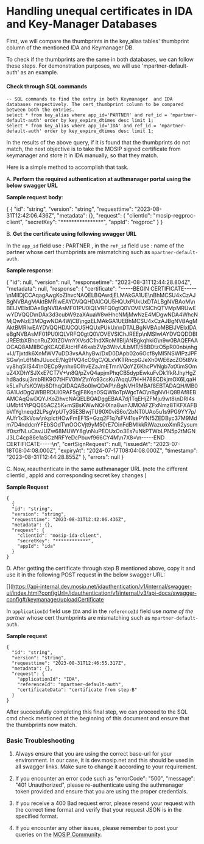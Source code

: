 # Handling unequal certificates in IDA and Key-Manager Databases

First, we will compare the thumbprints in the key_alias tables' thumbprint column of the mentioned IDA and Keymanager DB. 

To check if the thumbprints are the same in both databases, we can follow these steps. For demonstration purposes, we will use 'mpartner-default-auth' as an example.

#### Check through SQL commands

```
-- SQL commands to find the entry in both Keymanager  and IDA databases respectively. The cert_thumbprint column to be compared between both the entries.
select * from key_alias where app_id='PARTNER' and ref_id = 'mpartner-default-auth' order by key_expire_dtimes desc limit 1;
select * from key_alias where app_id='IDA' and ref_id = 'mpartner-default-auth' order by key_expire_dtimes desc limit 1;
```

In the results of the above query, if it is found that the thumbprints do not match, the next objective is to take the MOSIP signed certificate from keymanager and store it in IDA manually, so that they match.

Here is a simple method to accomplish that task.

A. **Perform the required authentication at authmanager portal using the below swagger URL**

[](https://api-internal.dev.mosip.net/v1/authmanager/swagger-ui/index.html?configUrl=/v1/authmanager/v3/api-docs/swagger-config#/authmanager/clientIdSecretKey)

**Sample request body**:

{
  {
  "id": "string",
  "version": "string",
  "requesttime": "2023-08-31T12:42:06.436Z",
  "metadata": {},
  "request": {
   "clientId": "mosip-regproc-client",
    "secretKey": "****************",
    "appId": "regproc"
  }
}

B. **Get the certificate using following swagger URL**

[](https://api-internal.dev.mosip.net/v1/keymanager/swagger-ui/index.html?configUrl=/v1/keymanager/v3/api-docs/swagger-config#/keymanager/getCertificate)

In the `app_id` field use : PARTNER , in the `ref_id` field use : name of the partner whose cert thumbprints are mismatching such as `mpartner-default-auth`.

**Sample response**: 

{
  "id": null,
  "version": null,
  "responsetime": "2023-08-31T12:44:28.804Z",
  "metadata": null,
  "response": {
    "certificate": "-----BEGIN CERTIFICATE-----\nMIIDjCCAqagAwgKoZIhvcNAQELBQAwdjELMAkGA1UE\nBhMCSU4xCzAJBgNVBAgMAktBMRIwEAYDVQQHDAlCQU5HQUxPUkUxDTALBgNVBAoM\nBElJVEIxIDAeBgNVBAsMF01PU0lQLVRFQ0gtQ0VOVEVSIChQTVMpMRUwEwYDVQQD\nDAx3d3cubW9zaXAuaW8wHhcNMjMwNzE4MDgwNDA4WhcNMjQwNzE3MDgwNDA4WjCB\ngzELMAkGA1UEBhMCSU4xCzAJBgNVBAgMAktBMRIwEAYDVQQHDAlCQU5HQUxPUkUx\nDTALBgNVBAoMBElJVEIxIDAeBgNVBAsMF01PU0lQLVRFQ0gtQ0VOVEVSIChJREEp\nMSIwIAYDVQQDDBlJREEtbXBhcnRuZXItZGVmYXVsdC1hdXRoMIIBIjANBgkqhkiG\n9w0BAQEFAAOCAQ8AMIIBCgKCAQEAtcHF46xabZVp3WtvULbMT/5BBDtzO5pR00nb\nhg+lJ/Tjxtdk6XnMWV7uDD3vsAAhyBw/DxD0DApb02o6Ocf8yMl5NSWIPzJPFSGw\nL6fMhJUuocE/Ng9fVQ4cO9gC/QLxVKTRncpGJeXh0WE6zcZO5t8Vkvy8hq5IIS44\nOECp9ynhx6OIhvEZaJmETmnVQoYZ6KhcPVNgb7otXimSOmuZ4XDhYSJXxE7CT7V+\n8Q/pZvQ4apjmPhqCB5dypEwkuFvDk1fkRJhyHgZhd8adsuj3mbRlK9O7tHFV0hV2\nYo93csKu7AqqU7H+H788CDkjmOX6LqaHk5LxPufsKOWp8DfhqQIDAQABo0IwQDAP\nBgNVHRMBAf8EBTADAQH/MB0GA1UdDgQWBBRDUl0RAF5gjF8Kqn0SQW8oTpWgcTAO\nBgNVHQ8BAf8EBAMCAqQwDQYJKoZIhvcNAQELBQADggEBAA7dj1TqEHjZFMju9wt8\nDRI4sUMbf4YtPQQ65ACZ5K+mSBsKWwNQHXna8wn7JMOAFZFxNmz8TKFXAFBbVfYg\neqd2LPsgVpUTy35E3BwjTU90X0viS6o/2bNT0UAo5u1s9PG9YY7p/AUfr1x3kVow\nkplctHOwFmEF1S+Gzq2F1q7sFV41sePYNf5ZEDByc37M9Mdm7D4nddcnYFEbSOdT\nOOCVjt9yM50rE7OinFdBMlkkRiWazuxoXmR2ysumIf0szfNLuCsvJUZw68MUWY8g\nNuPEOUxOo3Es7uNkPTWbLPN5p2tMGNJ3LC4cp86e1aSCzNRFYeDcPbuvf966CY4M\n7X8=\n-----END CERTIFICATE-----\n",
    "certSignRequest": null,
    "issuedAt": "2023-07-18T08:04:08.000Z",
    "expiryAt": "2024-07-17T08:04:08.000Z",
    "timestamp": "2023-08-31T12:44:28.855Z"
  },
  "errors": null
}

C. Now, reauthenticate in the same authmanager URL (note the different clientId , appId and corresponding secret key changes )

[](https://api-internal.dev.mosip.net/v1/authmanager/swagger-ui/index.html?configUrl=/v1/authmanager/v3/api-docs/swagger-config#/authmanager/clientIdSecretKey)

**Sample Request**

```
{
  {
  "id": "string",
  "version": "string",
  "requesttime": "2023-08-31T12:42:06.436Z",
  "metadata": {},
  "request": {
    "clientId": "mosip-ida-client",
    "secretKey": "************",
    "appId": "ida"
  }
}
```

D. After getting the certificate through step B mentioned above, copy it and use it in the following POST request in the below swagger URL:

[](https://api-internal.dev.mosip.net/idauthentication/v1/internal/swagger-ui/index.html?configUrl=/idauthentication/v1/internal/v3/api-docs/swagger-config#/keymanager/uploadCertificate

In `applicationId` field use `IDA` and in the `referenceId` field use _name of the partner_ whose cert thumbprints are mismatching such as `mpartner-default-auth`.

**Sample request**

```
{
  "id": "string",
  "version": "string",
  "requesttime": "2023-08-31T12:46:55.317Z",
  "metadata": {},
  "request": {
    "applicationId": "IDA",
    "referenceId": "mpartner-default-auth",
    "certificateData": "certificate from step-B"
  }
}
```

After successfully completing this final step, we can proceed to the SQL cmd check mentioned at the beginning of this document and ensure that the thumbprints now match.

### Basic Troubleshooting

1. Always ensure that you are using the correct base-url for your environment. In our case, it is dev.mosip.net and this should be used in all swagger links. Make sure to change it according to your requirement.

2. If you encounter an error code such as "errorCode": "500", "message": "401 Unauthorized", please re-authenticate using the authmanager token provided and ensure that you are using the proper credentials.

3. If you receive a 400 Bad request error, please resend your request with the correct time format and verify that your request JSON is in the specified format.

4. If you encounter any other issues, please remember to post your queries on the [MOSIP Community](https://community.mosip.io/).
